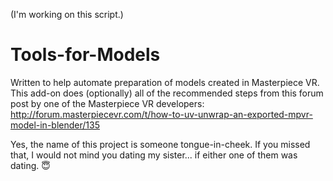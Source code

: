 (I'm working on this script.)

# Tools-for-Models
Written to help automate preparation of models created in Masterpiece VR. This add-on does (optionally) all of the recommended steps from this forum post by one of the Masterpiece VR developers:  http://forum.masterpiecevr.com/t/how-to-uv-unwrap-an-exported-mpvr-model-in-blender/135

Yes, the name of this project is someone tongue-in-cheek. If you missed that, I would not mind you dating my sister... if either one of them was dating. 😇

